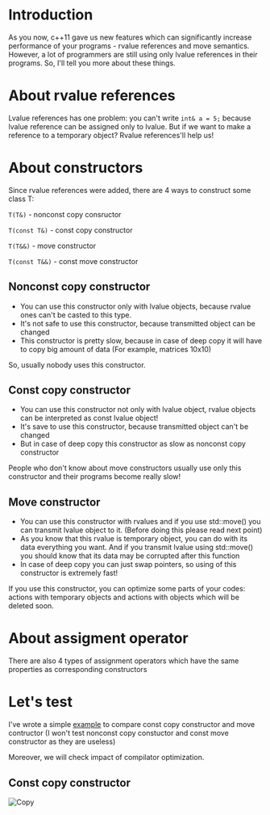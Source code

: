 # Introduction
As you now, c++11 gave us new features which can significantly increase performance of your programs - rvalue references and move semantics. 
However, a lot of programmers are still using only lvalue references in their programs.
So, I'll tell you more about these things.

# About rvalue references
Lvalue references has one problem: you can't write
  ```int& a = 5;```
because lvalue reference can be assigned only to lvalue. But if we want to make a reference to a temporary object? Rvalue references'll help us!

# About constructors 
Since rvalue references were added, there are 4 ways to construct some class T:

  ```T(T&)``` - nonconst copy consructor
  
  ```T(const T&)``` - const copy constructor
  
  ```T(T&&)``` - move constructor
  
  ```T(const T&&)``` - const move constructor
  
## Nonconst copy constructor
+ You can use this constructor only with lvalue objects, because rvalue ones can't be casted to this type.
+ It's not safe to use this constructor, because transmitted object can be changed
+ This constructor is pretty slow, because in case of deep copy it will have to copy big amount of data (For example, matrices 10x10)
 
So, usually nobody uses this constructor.

## Const copy constructor
+ You can use this constructor not only with lvalue object, rvalue objects can be interpreted as const lvalue object!
+ It's save to use this constructor, because transmitted object can't be changed
+ But in case of deep copy this constructor as slow as nonconst copy constructor

People who don't know about move constructors usually use only this constructor and their programs become really slow!

## Move constructor
+ You can use this constructor with rvalues and if you use std::move() you can transmit lvalue object to it. (Before doing this please read next point)
+ As you know that this rvalue is temporary object, you can do with its data everything you want. And if you transmit lvalue using std::move() you should know that its data may be corrupted after this function
+ In case of deep copy you can just swap pointers, so using of this constructor is extremely fast!

If you use this constructor, you can optimize some parts of your codes: actions with temporary objects and actions with objects which will be deleted soon.

# About assigment operator
There are also 4 types of assignment operators which have the same properties as corresponding constructors

# Let's test
I've wrote a simple [example](https://github.com/dainbow/MyInt/blob/master/src/main.cpp) to compare const copy constructor and move contructor (I won't test nonconst copy constuctor and const move constructor as they are useless)

Moreover, we will check impact of <elide-constructors> compilator optimization.

## Const copy constructor
![Copy](https://github.com/dainbow/MyInt/blob/master/dumps/Copy.png)
